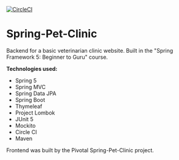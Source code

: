 [![CircleCI](https://circleci.com/gh/LeMikaelF/Spring-Pet-Clinic.svg?style=shield)](https://circleci.com/gh/LeMikaelF/Spring-Pet-Clinic)

# Spring-Pet-Clinic
Backend for a basic veterinarian clinic website. Built in the "Spring Framework 5: Beginner to Guru" course.

**Technologies used:**
- Spring 5
- Spring MVC
- Spring Data JPA
- Spring Boot
- Thymeleaf
- Project Lombok
- JUnit 5
- Mockito
- Circle CI
- Maven

Frontend was built by the Pivotal Spring-Pet-Clinic project.
